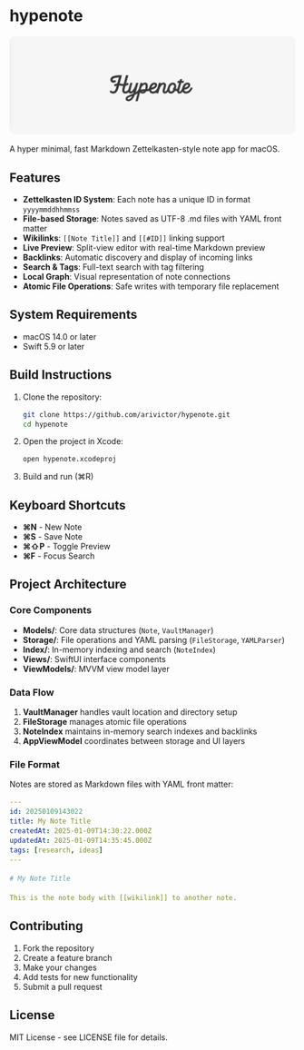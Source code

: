 # hypenote

![hypenote](cover.png)

A hyper minimal, fast Markdown Zettelkasten-style note app for macOS.

## Features

- **Zettelkasten ID System**: Each note has a unique ID in format `yyyymmddhhmmss`
- **File-based Storage**: Notes saved as UTF-8 .md files with YAML front matter
- **Wikilinks**: `[[Note Title]]` and `[[#ID]]` linking support
- **Live Preview**: Split-view editor with real-time Markdown preview
- **Backlinks**: Automatic discovery and display of incoming links
- **Search & Tags**: Full-text search with tag filtering
- **Local Graph**: Visual representation of note connections
- **Atomic File Operations**: Safe writes with temporary file replacement

## System Requirements

- macOS 14.0 or later
- Swift 5.9 or later

## Build Instructions

1. Clone the repository:
   ```bash
   git clone https://github.com/arivictor/hypenote.git
   cd hypenote
   ```

2. Open the project in Xcode:
   ```bash
   open hypenote.xcodeproj
   ```

3. Build and run (⌘R)

## Keyboard Shortcuts

- **⌘N** - New Note
- **⌘S** - Save Note
- **⌘⇧P** - Toggle Preview
- **⌘F** - Focus Search

## Project Architecture

### Core Components

- **Models/**: Core data structures (`Note`, `VaultManager`)
- **Storage/**: File operations and YAML parsing (`FileStorage`, `YAMLParser`)
- **Index/**: In-memory indexing and search (`NoteIndex`)
- **Views/**: SwiftUI interface components
- **ViewModels/**: MVVM view model layer

### Data Flow

1. **VaultManager** handles vault location and directory setup
2. **FileStorage** manages atomic file operations
3. **NoteIndex** maintains in-memory search indexes and backlinks
4. **AppViewModel** coordinates between storage and UI layers

### File Format

Notes are stored as Markdown files with YAML front matter:

```yaml
---
id: 20250109143022
title: My Note Title
createdAt: 2025-01-09T14:30:22.000Z
updatedAt: 2025-01-09T14:35:45.000Z
tags: [research, ideas]
---

# My Note Title

This is the note body with [[wikilink]] to another note.
```

## Contributing

1. Fork the repository
2. Create a feature branch
3. Make your changes
4. Add tests for new functionality
5. Submit a pull request

## License

MIT License - see LICENSE file for details.
